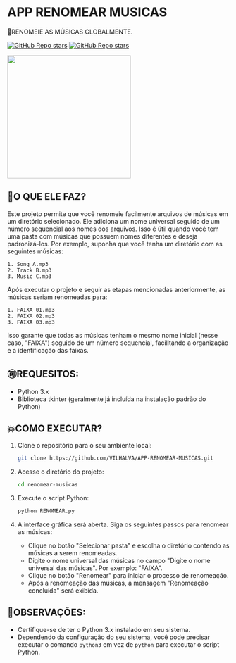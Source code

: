 # APP RENOMEAR MUSICAS
🎈RENOMEIE AS MÚSICAS GLOBALMENTE.

[![GitHub Repo stars](https://img.shields.io/badge/VILHALVA-GITHUB-03A9F4?logo=github)](https://github.com/VILHALVA)
[![GitHub Repo stars](https://img.shields.io/badge/MEUS-CURSOS-03A9F4?logo=github)](https://github.com/VILHALVA?tab=repositories&q=CURSO&type=public&language=&sort=)

<img src="https://3.bp.blogspot.com/-wa5p691bnfM/XLHzMuTsZRI/AAAAAAAALCQ/_DHUH2dpmhcR7LrvsUCbCNw8qf2EC6bEQCLcBGAs/s1600/Rename.png" align="center" width="280"> <br>

## 🤎O QUE ELE FAZ?
Este projeto permite que você renomeie facilmente arquivos de músicas em um diretório selecionado. Ele adiciona um nome universal seguido de um número sequencial aos nomes dos arquivos. Isso é útil quando você tem uma pasta com músicas que possuem nomes diferentes e deseja padronizá-los.
Por exemplo, suponha que você tenha um diretório com as seguintes músicas:
```
1. Song A.mp3
2. Track B.mp3
3. Music C.mp3
```

Após executar o projeto e seguir as etapas mencionadas anteriormente, as músicas seriam renomeadas para:
```
1. FAIXA 01.mp3
2. FAIXA 02.mp3
3. FAIXA 03.mp3
```

Isso garante que todas as músicas tenham o mesmo nome inicial (nesse caso, "FAIXA") seguido de um número sequencial, facilitando a organização e a identificação das faixas.

## 🉑REQUESITOS:
* Python 3.x
* Biblioteca tkinter (geralmente já incluída na instalação padrão do Python)

## 💥COMO EXECUTAR?
1. Clone o repositório para o seu ambiente local:
   ```bash
   git clone https://github.com/VILHALVA/APP-RENOMEAR-MUSICAS.git
   ```

2. Acesse o diretório do projeto:
   ```bash
   cd renomear-musicas
   ```
   
3. Execute o script Python:
   ```bash
   python RENOMEAR.py
   ```

4. A interface gráfica será aberta. Siga os seguintes passos para renomear as músicas:
   - Clique no botão "Selecionar pasta" e escolha o diretório contendo as músicas a serem renomeadas.
   - Digite o nome universal das músicas no campo "Digite o nome universal das músicas". Por exemplo: "FAIXA".
   - Clique no botão "Renomear" para iniciar o processo de renomeação.
   - Após a renomeação das músicas, a mensagem "Renomeação concluída" será exibida.

## 💝OBSERVAÇÕES:

- Certifique-se de ter o Python 3.x instalado em seu sistema.
- Dependendo da configuração do seu sistema, você pode precisar executar o comando `python3` em vez de `python` para executar o script Python.

